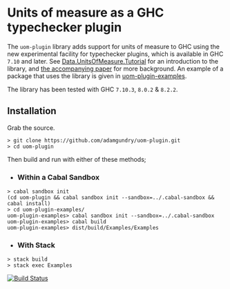 # Units of measure as a GHC typechecker plugin

The `uom-plugin` library adds support for units of measure to GHC using the new experimental facility for typechecker plugins, which is available in GHC `7.10` and later.  See [Data.UnitsOfMeasure.Tutorial](https://github.com/adamgundry/uom-plugin/blob/master/uom-plugin/src/Data/UnitsOfMeasure/Tutorial.hs) for an introduction to the library, and [the accompanying paper](http://adam.gundry.co.uk/pub/typechecker-plugins/) for more background.  An example of a package that uses the library is given in [uom-plugin-examples](uom-plugin-examples).

The library has been tested with GHC `7.10.3`, `8.0.2` & `8.2.2`.

## Installation

Grab the source.

```
> git clone https://github.com/adamgundry/uom-plugin.git
> cd uom-plugin
```

Then build and run with either of these methods;

* ### Within a Cabal Sandbox

```
> cabal sandbox init
(cd uom-plugin && cabal sandbox init --sandbox=../.cabal-sandbox && cabal install)
> cd uom-plugin-examples/
uom-plugin-examples> cabal sandbox init --sandbox=../.cabal-sandbox
uom-plugin-examples> cabal build
uom-plugin-examples> dist/build/Examples/Examples
```
    
* ### With Stack

```
> stack build
> stack exec Examples
```

[![Build Status](https://travis-ci.org/adamgundry/uom-plugin.svg?branch=master)](https://travis-ci.org/adamgundry/uom-plugin)

